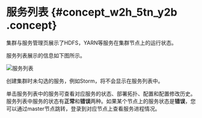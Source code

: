 # 服务列表 {#concept_w2h_5tn_y2b .concept}

集群与服务管理页展示了HDFS，YARN等服务在集群节点上的运行状态。

服务列表展示的信息如下图所示。

![服务列表](http://static-aliyun-doc.oss-cn-hangzhou.aliyuncs.com/assets/img/17858/155253209710445_zh-CN.jpg)

创建集群时未勾选的服务，例如Storm，将不会显示在服务列表中。

单击服务列表中的服务可查看对应服务的状态、部署拓扑、配置和配置修改历史。服务列表中服务的状态有**正常**和**错误**两种。如果某个节点上的服务状态是**错误**，您可以通过master节点跳转，登录到对应节点上查看服务进程情况。

